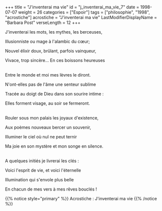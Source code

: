 +++
title = "J'inventerai ma vie"
id = "j_inventerai_ma_vie_7"
date = 1998-07-07
weight = 26
categories = ["Espoir"]
tags = ["philosophie", "1998", "acrostiche"]
acrostiche = "J'inventerai ma vie"
LastModifierDisplayName = "Barbara Post"
verseLength = 12
+++

J'inventerai les mots, les mythes, les berceuses,

Illusionniste ou mage à l'alambic du cœur;

Nouvel élixir doux, brûlant, parfois vainqueur,

Vivace, trop sincère... En ces boissons heureuses

 \
Entre le monde et moi mes lèvres le diront.

N'ont-elles pas de l'âme une senteur sublime

Tracée au doigt de Dieu dans son sourire intime :

Elles forment visage, au soir se fermeront.

 \
Rouler sous mon palais les joyaux d'existence,

Aux poèmes nouveaux bercer un souvenir,

Illuminer le ciel où nul ne peut ternir

Ma joie en son mystère et mon songe en silence.

 \
A quelques initiés je livrerai les clés :

Voici l'esprit de vie, et voici l'éternelle

Illumination qui s'envole plus belle

En chacun de mes vers à mes rêves bouclés !

{{% notice style="primary" %}}
Acrostiche : J'inventerai ma vie
{{% /notice %}}
